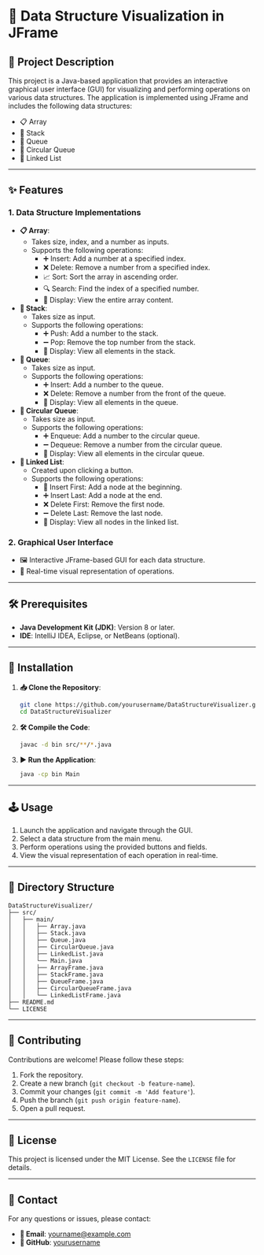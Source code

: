 # 🌟 Data Structure Visualization in JFrame

## 📜 Project Description

This project is a Java-based application that provides an interactive graphical user interface (GUI) for visualizing and performing operations on various data structures. The application is implemented using JFrame and includes the following data structures:

- 📋 Array
- 🥞 Stack
- 🚶 Queue
- 🔄 Circular Queue
- 🔗 Linked List

---

## ✨ Features

### 1. Data Structure Implementations

- **📋 Array**:
  - Takes size, index, and a number as inputs.
  - Supports the following operations:
    - ➕ Insert: Add a number at a specified index.
    - ❌ Delete: Remove a number from a specified index.
    - 📈 Sort: Sort the array in ascending order.
    - 🔍 Search: Find the index of a specified number.
    - 👀 Display: View the entire array content.
- **🥞 Stack**:
  - Takes size as input.
  - Supports the following operations:
    - ➕ Push: Add a number to the stack.
    - ➖ Pop: Remove the top number from the stack.
    - 👀 Display: View all elements in the stack.
- **🚶 Queue**:
  - Takes size as input.
  - Supports the following operations:
    - ➕ Insert: Add a number to the queue.
    - ❌ Delete: Remove a number from the front of the queue.
    - 👀 Display: View all elements in the queue.
- **🔄 Circular Queue**:
  - Takes size as input.
  - Supports the following operations:
    - ➕ Enqueue: Add a number to the circular queue.
    - ➖ Dequeue: Remove a number from the circular queue.
    - 👀 Display: View all elements in the circular queue.
- **🔗 Linked List**:
  - Created upon clicking a button.
  - Supports the following operations:
    - 🔄 Insert First: Add a node at the beginning.
    - ➕ Insert Last: Add a node at the end.
    - ❌ Delete First: Remove the first node.
    - ➖ Delete Last: Remove the last node.
    - 👀 Display: View all nodes in the linked list.

### 2. Graphical User Interface

- 🖼️ Interactive JFrame-based GUI for each data structure.
- 🎥 Real-time visual representation of operations.

---

## 🛠️ Prerequisites

- **Java Development Kit (JDK)**: Version 8 or later.
- **IDE**: IntelliJ IDEA, Eclipse, or NetBeans (optional).

---

## 🚀 Installation

1. **📥 Clone the Repository**:

   ```bash
   git clone https://github.com/yourusername/DataStructureVisualizer.git
   cd DataStructureVisualizer
   ```

2. **🛠️ Compile the Code**:

   ```bash
   javac -d bin src/**/*.java
   ```

3. **▶️ Run the Application**:

   ```bash
   java -cp bin Main
   ```

---

## 🕹️ Usage

1. Launch the application and navigate through the GUI.
2. Select a data structure from the main menu.
3. Perform operations using the provided buttons and fields.
4. View the visual representation of each operation in real-time.

---

## 📂 Directory Structure

```
DataStructureVisualizer/
├── src/
│   ├── main/
│   │   ├── Array.java
│   │   ├── Stack.java
│   │   ├── Queue.java
│   │   ├── CircularQueue.java
│   │   ├── LinkedList.java
│   │   └── Main.java
│   │   ├── ArrayFrame.java
│   │   ├── StackFrame.java
│   │   ├── QueueFrame.java
│   │   ├── CircularQueueFrame.java
│   │   └── LinkedListFrame.java
├── README.md
└── LICENSE
```

---

## 🤝 Contributing

Contributions are welcome! Please follow these steps:

1. Fork the repository.
2. Create a new branch (`git checkout -b feature-name`).
3. Commit your changes (`git commit -m 'Add feature'`).
4. Push the branch (`git push origin feature-name`).
5. Open a pull request.

---

## 📜 License

This project is licensed under the MIT License. See the `LICENSE` file for details.

---

## 📧 Contact

For any questions or issues, please contact:

- **📧 Email**: [yourname@example.com](mailto\:yourname@example.com)
- **🐙 GitHub**: [yourusername](https://github.com/yourusername)

